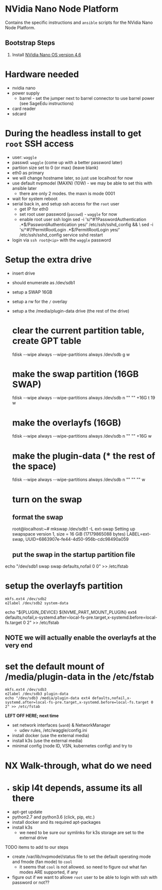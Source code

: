 # NVidia Nano Node Platform

Contains the specific instructions and `ansible` scripts for the NVidia Nano Node Platform.

## Bootstrap Steps

1. Install [NVidia Nano OS version 4.6](https://developer.nvidia.com/embedded/jetpack-sdk-461)

# Hardware needed
 - nvidia nano
 - power supply
   - barrel - set the jumper next to barrel connector to use barrel power (see SageEdu instructions)
 - card reader
 - sdcard

# During the headless install to get `root` SSH access
- user: `waggle`
- passwd: `waggle` (come up with a better password later)
- partiion size set to 0 (or max) (leave blank)
- eth0 as primary
- we will change hostname later, so just use localhost for now
- use default nvpmodel (MAXN) (10W) - we may be able to set this with ansible later
  - there are only 2 modes.  the maxn is mode 0001
- wait for system reboot
- serial back in, and setup ssh access for the `root` user
  - get IP for eth0
  - set root user password (`passwd`) - `waggle` for now
  - enable root user ssh login
    sed -i 's/^#\?PasswordAuthentication .*$/PasswordAuthentication yes/' /etc/ssh/sshd_config && \
    sed -i 's/^#\?PermitRootLogin .*$/PermitRootLogin yes/' /etc/ssh/sshd_config
    service sshd restart
- login via `ssh root@<ip>` with the `waggle` password

# Setup the extra drive
- insert drive
- should enumerate as /dev/sdb1
- setup a SWAP 16GB
- setup a rw for the `/` overlay
- setup a the /media/plugin-data drive (the rest of the drive)
  # clear the current partition table, create GPT table
  fdisk --wipe always --wipe-partitions always /dev/sdb
  g
  w
  # make the swap partition (16GB SWAP)
  fdisk --wipe always --wipe-partitions always /dev/sdb
  n
  ""
  ""
  +16G
  t
  19
  w
  # make the overlayfs (16GB)
  fdisk --wipe always --wipe-partitions always /dev/sdb
  n
  ""
  ""
  +16G
  w
  # make the plugin-data (* the rest of the space)
  fdisk --wipe always --wipe-partitions always /dev/sdb
  n
  ""
  ""
  ""
  w

  # turn on the swap
  ## format the swap
  root@localhost:~# mkswap /dev/sdb1 -L ext-swap
Setting up swapspace version 1, size = 16 GiB (17179865088 bytes)
LABEL=ext-swap, UUID=6863907e-fe44-4d50-956b-cdc98490a059
  ## put the swap in the startup partition file
echo "/dev/sdb1 swap swap defaults,nofail 0 0" >> /etc/fstab

  # setup the overlayfs partition
    mkfs.ext4 /dev/sdb2
    e2label /dev/sdb2 system-data
echo "${PLUGIN_DEVICE} ${NVME_PART_MOUNT_PLUGIN} ext4 defaults,nofail,x-systemd.after=local-fs-pre.target,x-systemd.before=local-fs.target 0 2" >> /etc/fstab
  ## NOTE we will actually enable the overlayfs at the very end

  # set the default mount of /media/plugin-data in the /etc/fstab
    mkfs.ext4 /dev/sdb3
    e2label /dev/sdb3 plugin-data
    echo "/dev/sdb3 /media/plugin-data ext4 defaults,nofail,x-systemd.after=local-fs-pre.target,x-systemd.before=local-fs.target 0 2" >> /etc/fstab

**LEFT OFF HERE; next time**
- set network interfaces (`wan0`) & NetworkManager
  - udev rules, /etc/waggle/config.ini
- install docker (use the external media)
- install k3s (use the external media)
- minimal config (node ID, VSN, kubernetes config) and try to 

# NX Walk-through, what do we need
- # skip l4t depends, assume its all there
- apt-get update
- python2.7 and python3.6 (click, pip, etc.)
- install docker and its required apt-packages
- install k3s
  - we need to be sure our symlinks for k3s storage are set to the external drive


TODO items to add to our steps
- create /var/lib/nvpmodel/status file to set the default operating mode and fmode (fan mode) to `cool`
  - it seems that `cool` is not allowed.  so need to figure out what fan modes ARE supported, if any
- figure out if we want to allowe `root` user to be able to login with ssh with password or not??
  